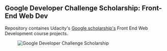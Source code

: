 <h2>Google Developer Challenge Scholarship: Front-End Web Dev</h2>

Repository containes Udacity's <a href="https://www.udacity.com/grow-with-google">Google scholarship's<a> Front End Web Development course projects.
  
<figure>
  <img src="https://drive.google.com/open?id=0B5YAAUsqWtQPbEpzMnU0U2lzNkE" alt="Google Developer Challenge Scholarship">
</figure>
